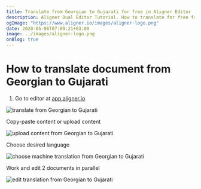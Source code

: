 ```yaml
---
title: Translate from Georgian to Gujarati for free in Aligner Editor
description: Aligner Dual Editor Tutorial. How to translate for free from Georgian to Gujarati. Aligner is multilingual document management platform. 
ogImage: "https://www.aligner.io/images/aligner-logo.png"
date: 2020-05-06T07:09:21+03:00
image: ../images/aligner-logo.png
onBlog: true
---
```


# How to translate document from Georgian to Gujarati

1. Go to editor at [app.aligner.io](https://app.aligner.io "Aligner App web page")

![translate from Georgian to Gujarati](../aligner-blank-editor.png "translate from Georgian to Gujarati")

Copy-paste content or upload content

![upload content from Georgian to Gujarati](../aligner-uploaded-document.png "upload content from Georgian to Gujarati")

Choose desired language

![choose machine translation from Georgian to Gujarati](../aligner-language-dropdown.png "choose machine translation from Georgian to Gujarati")

Work and edit 2 documents in parallel

![edit translation from Georgian to Gujarati](../aligner-double-sitded-editor.png "edit translation from Georgian to Gujarati")

